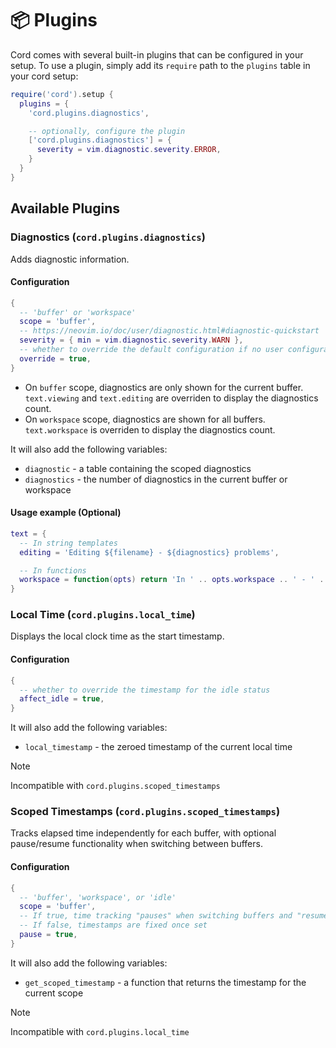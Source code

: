 # 📦 Plugins

Cord comes with several built-in plugins that can be configured in your setup. To use a plugin, simply add its `require` path to the `plugins` table in your cord setup:

```lua
require('cord').setup {
  plugins = {
    'cord.plugins.diagnostics',

    -- optionally, configure the plugin
    ['cord.plugins.diagnostics'] = {
      severity = vim.diagnostic.severity.ERROR,
    }
  }
}
```

## Available Plugins

### Diagnostics (`cord.plugins.diagnostics`)
Adds diagnostic information.

#### Configuration

```lua
{
  -- 'buffer' or 'workspace'
  scope = 'buffer',
  -- https://neovim.io/doc/user/diagnostic.html#diagnostic-quickstart
  severity = { min = vim.diagnostic.severity.WARN },
  -- whether to override the default configuration if no user configuration is provided
  override = true,
}
```

- On `buffer` scope, diagnostics are only shown for the current buffer. `text.viewing` and `text.editing` are overriden to display the diagnostics count.
- On `workspace` scope, diagnostics are shown for all buffers. `text.workspace` is overriden to display the diagnostics count.

It will also add the following variables:
  - `diagnostic` - a table containing the scoped diagnostics
  - `diagnostics` - the number of diagnostics in the current buffer or workspace
  
#### Usage example (Optional)
```lua
text = {
  -- In string templates
  editing = 'Editing ${filename} - ${diagnostics} problems',

  -- In functions
  workspace = function(opts) return 'In ' .. opts.workspace .. ' - ' .. opts.diagnostics(opts) .. ' problems' end,
}
```

### Local Time (`cord.plugins.local_time`)
Displays the local clock time as the start timestamp.

#### Configuration
```lua
{
  -- whether to override the timestamp for the idle status
  affect_idle = true,
}
```

It will also add the following variables:
  - `local_timestamp` - the zeroed timestamp of the current local time
  
>[!NOTE]
> Incompatible with `cord.plugins.scoped_timestamps`

### Scoped Timestamps (`cord.plugins.scoped_timestamps`)
Tracks elapsed time independently for each buffer, with optional pause/resume functionality when switching between buffers.

#### Configuration
```lua
{
  -- 'buffer', 'workspace', or 'idle'
  scope = 'buffer',
  -- If true, time tracking "pauses" when switching buffers and "resumes" where it left off when returning
  -- If false, timestamps are fixed once set
  pause = true,
}
```

It will also add the following variables:
  - `get_scoped_timestamp` - a function that returns the timestamp for the current scope

>[!NOTE]
> Incompatible with `cord.plugins.local_time`